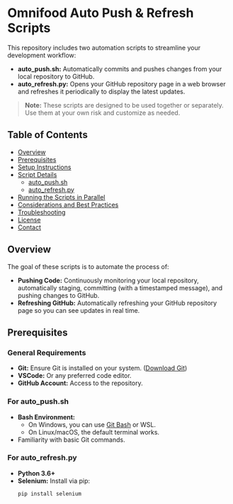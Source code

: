 # Omnifood Auto Push & Refresh Scripts

This repository includes two automation scripts to streamline your development workflow:

- **auto_push.sh:** Automatically commits and pushes changes from your local repository to GitHub.
- **auto_refresh.py:** Opens your GitHub repository page in a web browser and refreshes it periodically to display the latest updates.

> **Note:** These scripts are designed to be used together or separately. Use them at your own risk and customize as needed.

## Table of Contents

- [Overview](#overview)
- [Prerequisites](#prerequisites)
- [Setup Instructions](#setup-instructions)
- [Script Details](#script-details)
  - [auto_push.sh](#auto_pushsh)
  - [auto_refresh.py](#auto_refreshpy)
- [Running the Scripts in Parallel](#running-the-scripts-in-parallel)
- [Considerations and Best Practices](#considerations-and-best-practices)
- [Troubleshooting](#troubleshooting)
- [License](#license)
- [Contact](#contact)

## Overview

The goal of these scripts is to automate the process of:

- **Pushing Code:** Continuously monitoring your local repository, automatically staging, committing (with a timestamped message), and pushing changes to GitHub.
- **Refreshing GitHub:** Automatically refreshing your GitHub repository page so you can see updates in real time.

## Prerequisites

### General Requirements

- **Git:** Ensure Git is installed on your system. ([Download Git](https://git-scm.com/))
- **VSCode:** Or any preferred code editor.
- **GitHub Account:** Access to the repository.

### For auto_push.sh

- **Bash Environment:**
  - On Windows, you can use [Git Bash](https://gitforwindows.org/) or WSL.
  - On Linux/macOS, the default terminal works.
- Familiarity with basic Git commands.

### For auto_refresh.py

- **Python 3.6+**
- **Selenium:** Install via pip:
  ```bash
  pip install selenium
  ```
